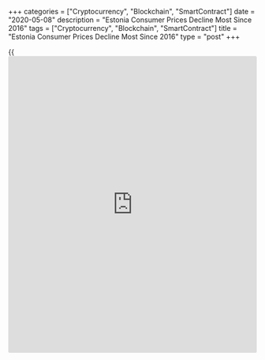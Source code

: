 +++
categories = ["Cryptocurrency", "Blockchain", "SmartContract"]
date = "2020-05-08"
description = "Estonia Consumer Prices Decline Most Since 2016"
tags = ["Cryptocurrency", "Blockchain", "SmartContract"]
title = "Estonia Consumer Prices Decline Most Since 2016"
type = "post"
+++

{{<iframe id="large-banner" src="https://www.bounty.group/#slide=1.0" width="100%" height="600" scrolling="no" style="border: 0px solid rgb(216, 221, 230); border-radius: 3px;">}}

Estonia's consumer prices fell at the fastest rate in over four years in
April, dragged down by the transport sector prices, data from Statistics
Estonia showed on Friday.

The consumer price index fell 0.8 percent year-on-year in April, after a
0.9 percent increase in March.

The decline was first since July 2016 and the worst since May that year,
when prices fell 0.9 percent.

Consumer prices were affected the most by prices in the transport group,
mainly cheaper motor fuel. Petrol decreased 12.4 percent and diesel fuel
was 8.8 percent cheaper.

Electricity prices dropped 15.1 percent and heat energy charges were 3.4
percent lower.

Prices of food and non-alcoholic beverages grew 3.1 percent.

The decline in the index for education was caused by the decision of
municipalities not to charge place fees for kindergartens during the
emergency situation caused by [coronavirus][1] or Covid-19, Statistics
Estonia analyst Viktoria Trasanov said.

On a monthly basis, consumer prices fell 0.4 percent in April, following
a 0.7 percent decline in the previous month.

Separate data from the statistical office showed that the industrial
production declined 8.3 percent year-on-year in March, after a 3.4
percent rise in February.

Manufacturing output fell 6.2 percent annually in March.

Energy production and mining declined by 30.7 percent and 22.7 percent,
respectively.

The impact of the Covid-19 pandemic had an effect on manufacturing in
March, Helle Bunder, analyst at Statistics Estonia, said.

"Of the 23 manufacturing activities, growth was recorded in only four:
manufacture of food products, chemical and pharmaceutical products and
electrical equipment," Bunder said.

"In the past, it was usual that half or even more activities presented a
positive trend, but this is not the case anymore."

On a monthly basis, industrial production declined 9.1 percent in March,
reversing a 9.4 percent rise in the previous month.

For comments and feedback [contact](https://www.playgroundfx.com/contact/): editorial@rtt[news](https://www.letsplayfx.com/blog/forex-news-website/).com

[Economic News][2]

 **What parts of the world are seeing the best (and worst) economic
performances lately? Click[here][3] to check out our [Econ Scorecard][3]
and find out! See up-to-the-moment [ranking](https://www.playgroundfx.com/blog/crypto-exchange-ranking/)s for the best and worst
performers in [GDP][4], [unemployment rate][5], [inflation][6] and much
more.**

   1. www.rtt[news](https://www.letsplayfx.com/blog/forex-news-website/).com/list/coronavirus.aspx
   2. www.rtt[news](https://www.letsplayfx.com/blog/forex-news-website/).com/Content/EconomicNews.aspx
   3. www.rtt[news](https://www.letsplayfx.com/blog/forex-news-website/).com/economic-scorecard/world-rank/retail-sales/highest-performance.aspx
   4. www.rtt[news](https://www.letsplayfx.com/blog/forex-news-website/).com/economic-scorecard/world-rank/GDP/highest-performance.aspx
   5. www.rtt[news](https://www.letsplayfx.com/blog/forex-news-website/).com/economic-scorecard/world-rank/unemployment-rate/lowest-performance.aspx
   6. www.rtt[news](https://www.letsplayfx.com/blog/forex-news-website/).com/economic-scorecard/world-rank/CPI/highest-performance.aspx